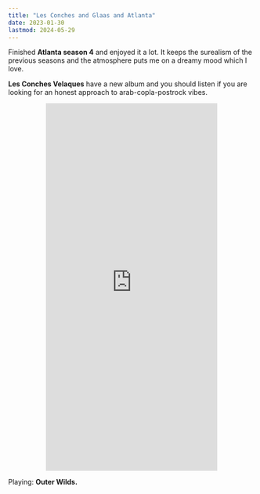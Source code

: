 ```yaml
---
title: "Les Conches and Glaas and Atlanta"
date: 2023-01-30
lastmod: 2024-05-29
---
```


Finished **Atlanta season 4** and enjoyed it a lot. It keeps the surealism of the previous seasons and the atmosphere puts me on a dreamy mood which I love.

**Les Conches Velaques** have a new album and you should listen if you are looking for an honest approach to arab-copla-postrock vibes.

<div style="display: flex; justify-content: center;">
<iframe style="border: 0; width: 350px; height: 750px;" src="https://bandcamp.com/EmbeddedPlayer/album=2672090613/size=large/bgcol=ffffff/linkcol=0687f5/tracklist=true/transparent=true/" seamless><a href="https://lesconchesvelasques.bandcamp.com/album/sitio-y-lacer-a-lp">sitio y lacería - lp by les conches velasques</a></iframe>
</div>


Playing: **Outer Wilds.**